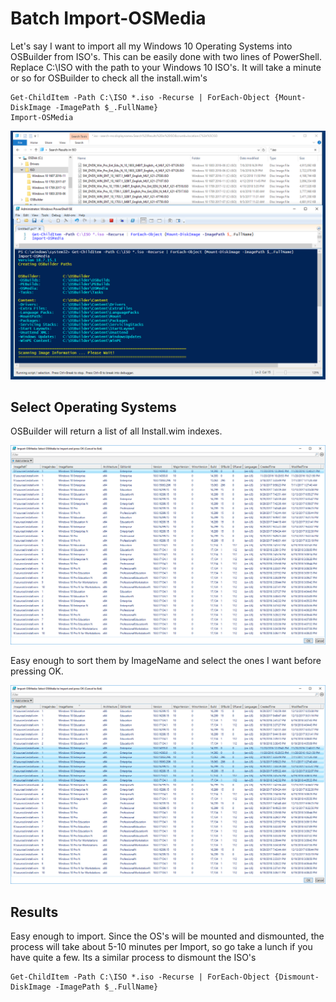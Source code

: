 # Batch Import-OSMedia

Let's say I want to import all my Windows 10 Operating Systems into OSBuilder from ISO's. This can be easily done with two lines of PowerShell. Replace C:\ISO with the path to your Windows 10 ISO's. It will take a minute or so for OSBuilder to check all the install.wim's

```text
Get-ChildItem -Path C:\ISO *.iso -Recurse | ForEach-Object {Mount-DiskImage -ImagePath $_.FullName}
Import-OSMedia
```

![](../../../.gitbook/assets/2018-07-13_22-26-03.png)

## Select Operating Systems

OSBuilder will return a list of all Install.wim indexes.

![](../../../.gitbook/assets/2018-07-13_22-31-01.png)

Easy enough to sort them by ImageName and select the ones I want before pressing OK.

![](../../../.gitbook/assets/2018-07-13_22-32-06.png)

## Results

Easy enough to import. Since the OS's will be mounted and dismounted, the process will take about 5-10 minutes per Import, so go take a lunch if you have quite a few. Its a similar process to dismount the ISO's

```text
Get-ChildItem -Path C:\ISO *.iso -Recurse | ForEach-Object {Dismount-DiskImage -ImagePath $_.FullName}
```

